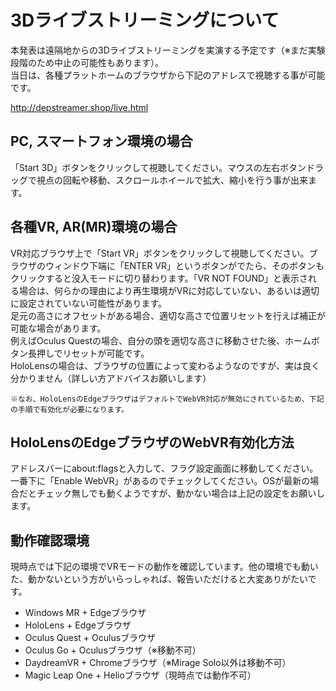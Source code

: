 # 3Dライブストリーミングについて
本発表は遠隔地からの3Dライブストリーミングを実演する予定です（※まだ実験段階のため中止の可能性もあります）。  
当日は、各種プラットホームのブラウザから下記のアドレスで視聴する事が可能です。  

http://depstreamer.shop/live.html

## PC, スマートフォン環境の場合
「Start 3D」ボタンをクリックして視聴してください。マウスの左右ボタンドラッグで視点の回転や移動、スクロールホイールで拡大、縮小を行う事が出来ます。
	
## 各種VR, AR(MR)環境の場合
VR対応ブラウザ上で「Start VR」ボタンをクリックして視聴してください。ブラウザのウィンドウ下端に「ENTER VR」というボタンがでたら、そのボタンもクリックすると没入モードに切り替わります。「VR NOT FOUND」と表示される場合は、何らかの理由により再生環境がVRに対応していない、あるいは適切に設定されていない可能性があります。  
足元の高さにオフセットがある場合、適切な高さで位置リセットを行えば補正が可能な場合があります。  
例えばOculus Questの場合、自分の頭を適切な高さに移動させた後、ホームボタン長押しでリセットが可能です。  
HoloLensの場合は、ブラウザの位置によって変わるようなのですが、実は良く分かりません（詳しい方アドバイスお願いします）  
	
	※なお、HoloLensのEdgeブラウザはデフォルトでWebVR対応が無効にされているため、下記の手順で有効化が必要になります。
	
## HoloLensのEdgeブラウザのWebVR有効化方法
アドレスバーにabout:flagsと入力して、フラグ設定画面に移動してください。一番下に「Enable WebVR」があるのでチェックしてください。OSが最新の場合だとチェック無しでも動くようですが、動かない場合は上記の設定をお願いします。  

## 動作確認環境
現時点では下記の環境でVRモードの動作を確認しています。他の環境でも動いた、動かないという方がいらっしゃれば、報告いただけると大変ありがたいです。  

- Windows MR + Edgeブラウザ
- HoloLens + Edgeブラウザ
- Oculus Quest + Oculusブラウザ
- Oculus Go + Oculusブラウザ（※移動不可）
- DaydreamVR + Chromeブラウザ（※Mirage Solo以外は移動不可）
- Magic Leap One + Helioブラウザ（現時点では動作不可）


